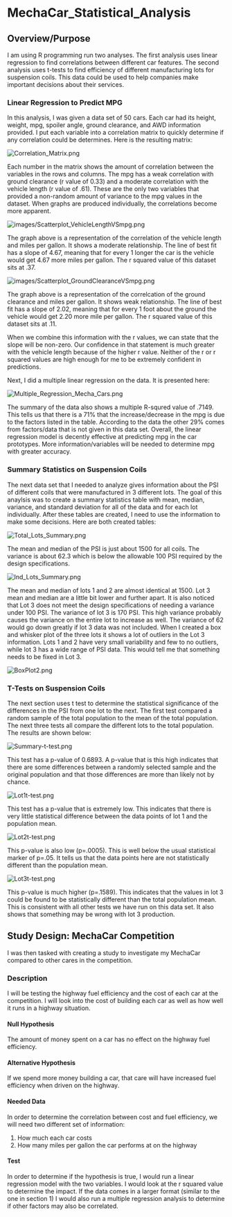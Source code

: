 # MechaCar_Statistical_Analysis

## Overview/Purpose
I am using R programming run two analyses.  The first analysis uses linear regression to find correlations between different car features.  The second analysis uses t-tests to find efficiency of different manufacturing lots for suspension coils.  This data could be used to help companies make important decisions about their services. 

### Linear Regression to Predict MPG
In this analysis, I was given a data set of 50 cars.  Each car had its height, weight, mpg, spoiler angle, ground clearance, and AWD information provided.  I put each variable into a correlation matrix to quickly determine if any correlation could be determines.  Here is the resulting matrix:

![Correlation_Matrix.png](images/Correlation_Matrix.png)

Each number in the matrix shows the amount of correlation between the variables in the rows and columns.  The mpg has a weak correlation with ground clearance (r value of 0.33) and a moderate correlation with the vehicle length (r value of .61).  These are the only two variables that provided a non-random amount of variance to the mpg values in the dataset.  When graphs are produced individually, the correlations become more apparent.  

![images/Scatterplot_VehicleLengthVSmpg.png](images/Scatterplot_VehicleLengthVSmpg.png)

The graph above is a representation of the correlation of the vehicle length and miles per gallon.  It shows a moderate relationship.  The line of best fit has a slope of 4.67, meaning that for every 1 longer the car is the vehicle would get 4.67 more miles per gallon. The r squared value of this dataset sits at .37.

![images/Scatterplot_GroundClearanceVSmpg.png](images/Scatterplot_GroundClearanceVSmpg.png)

The graph above is a representation of the correlcation of the ground clearance and miles per gallon.  It shows weak relationship.  The line of best fit has a slope of 2.02, meaning that for every 1 foot about the ground the vehicle would get 2.20 more mile per gallon.  The r squared value of this dataset sits at .11. 

When we combine this information with the r values, we can state that the slope will be non-zero.  Our confidence in that statement is much greater with the vehicle length because of the higher r value.  Neither of the r or r squared values are high enough for me to be extremely confident in predictions.


Next, I did a multiple linear regression on the data.  It is presented here:

![Multiple_Regression_Mecha_Cars.png](images/Multiple_Regression_Mecha_Cars.png)


The summary of the data also shows a multiple R-squred value of .7149.  This tells us that there is a 71% that the increase/decrease in the mpg is due to the factors listed in the table.  According to the data the other 29% comes from factors/data that is not given in this data set.  Overall, the linear regression model is decently effective at predicting mpg in the car prototypes.  More information/variables will be needed to determine mpg with greater accuracy.

### Summary Statistics on Suspension Coils
The next data set that I needed to analyze gives information about the PSI of different coils that were manufactured in 3 different lots.  The goal of this anaylsis was to create a summary statistics table with mean, median, variance, and standard deviation for all of the data and for each lot individually.  After these tables are created, I need to use the information to make some decisions.  Here are both created tables:

![Total_Lots_Summary.png](images/Total_Lots_Summary.png)

The mean and median of the PSI is just about 1500 for all coils.  The variance is about 62.3 which is below the allowable 100 PSI required by the design specifications.

![Ind_Lots_Summary.png](images/Ind_Lots_Summary.png)

The mean and median of lots 1 and 2 are almost identical at 1500.  Lot 3 mean and median are a little bit lower and further apart.  It is also noticed that Lot 3 does not meet the design specifications of needing a variance under 100 PSI.  The variance of lot 3 is 170 PSI.  This high variance probably causes the variance on the entire lot to increase as well.  The variance of 62 would go down greatly if lot 3 data was not included.  When I created a box and whisker plot of the three lots it shows a lot of outliers in the Lot 3 information.  Lots 1 and 2 have very small variability and few to no outliers, while lot 3 has a wide range of PSI data.  This would tell me that something needs to be fixed in Lot 3.

![BoxPlot2.png](images/BoxPlot2.png)


### T-Tests on Suspension Coils

The next section uses t test to determine the statistical significance of the differences in the PSI from one lot to the next.  The first test compared a random sample of the total population to the mean of the total population.  The next three tests all compare the different lots to the total population.  The results are shown below:


![Summary-t-test.png](images/Summary-t-test.png)

This test has a p-value of 0.6893.  A p-value that is this high indicates that there are some differences between a randomly selected sample and the original population and that those differences are more than likely not by chance.


![Lot1t-test.png](images/Lot1t-test.png)

This test has a p-value that is extremely low.  This indicates that there is very little statistical difference between the data points of lot 1 and the population mean.


![Lot2t-test.png](images/Lot2t-test.png)

This p-value is also low (p=.0005).  This is well below the usual statistical marker of p=.05.  It tells us that the data points here are not statistically different than the population mean.


![Lot3t-test.png](images/Lot3t-test.png)

This p-value is much higher (p=.1589).  This indicates that the values in lot 3 could be found to be statistically different than the total population mean.  This is consistent with all other tests we have run on this data set.  It also shows that something may be wrong with lot 3 production.


## Study Design: MechaCar Competition

I was then tasked with creating a study to investigate my MechaCar compared to other cares in the competition.

### Description
I will be testing the highway fuel efficiency and the cost of each car at the competition.  I will look into the cost of building each car as well as how well it runs in a highway situation.

#### Null Hypothesis
The amount of money spent on a car has no effect on the highway fuel efficiency.

#### Alternative Hypothesis
If we spend more money building a car, that care will have increased fuel efficiency when driven on the highway.

#### Needed Data
In order to determine the correlation between cost and fuel efficiency, we will need two different set of information:
1. How much each car costs
2. How many miles per gallon the car performs at on the highway

#### Test
In order to determine if the hypothesis is true, I would run a linear regression model with the two variables.  I would look at the r squared value to determine the impact.  If the data comes in a larger format (similar to the one in section 1) I would also run a multiple regression analysis to determine if other factors may also be correlated.


